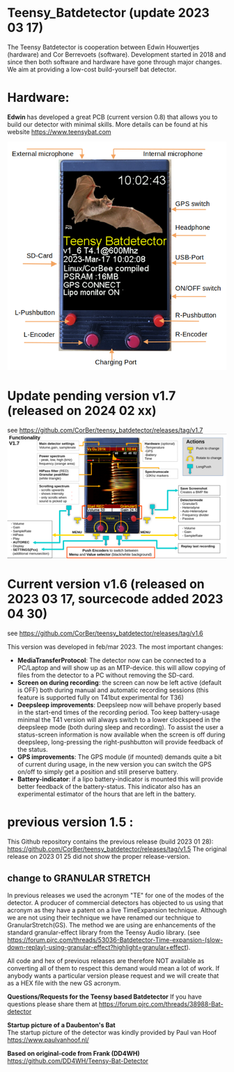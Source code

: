 # Teensy_Batdetector  (update 2023 03 17)
The Teensy Batdetector is cooperation between Edwin Houwertjes (hardware) and Cor Berrevoets (software). Development started in 2018 and since then both software and hardware have gone through major changes. We aim at providing a low-cost build-yourself bat detector.

# <b>Hardware:</b>
<b>Edwin </b> has developed a great PCB (current version 0.8) that allows you to build our detector with minimal skills. More details can be found at his website https://www.teensybat.com

![](images/overviewTeensybat.png?raw=true)

# <b>Update pending version v1.7 (released on 2024 02 xx) </b>
see https://github.com/CorBer/teensy_batdetector/releases/tag/v1.7<br>
![](images/basic_functionsV1.7.png?raw=true)

# <b>Current version v1.6 (released on 2023 03 17, sourcecode added 2023 04 30) </b>
see https://github.com/CorBer/teensy_batdetector/releases/tag/v1.6<br>

This version was developed in feb/mar 2023. 
The most important changes:
- <b> MediaTransferProtocol</b>: The detector now can be connected to a PC/Laptop and will show up as an MTP-device.
this will allow copying of files from the detector to a PC without removing the SD-card.
- <b>Screen on during recording</b>: the screen can now be left active (default is OFF) both during manual and automatic recording sessions (this feature is supported fully on T41but experimental for T36)
- <b>Deepsleep improvements</b>: Deepsleep now will behave properly based in the start-end times of the recording period. Too keep battery-usage minimal the T41 version will always switch to a lower clockspeed in the deepsleep mode (both during sleep and recording). To assist the user a status-screen information is now available when the screen is off during deepsleep, long-pressing the right-pushbutton will provide feedback of the status.
- <b>GPS improvements</b>: The GPS module (if mounted) demands quite a bit of current during usage, in the new version you can switch the GPS on/off to simply get a position and still preserve battery. 
- <b>Battery-indicator</b>: if a lipo battery-indicator is mounted this will provide better feedback of the battery-status.  This indicator also has an experimental estimator of the hours that are left in the battery.

# <b>previous version 1.5 :</b>
This Github repository contains the previous release (build 2023 01 28):<br>
https://github.com/CorBer/teensy_batdetector/releases/tag/v1.5
The original release on 2023 01 25 did not show the proper release-version.  


## <b>change to GRANULAR STRETCH</b>
In previous releases we used the acronym "TE" for one of the modes of the detector. A producer of commercial detectors has objected to us using that acronym as they have a patent on a live TimeExpansion technique. Although we are not using their technique we have renamed our technique to GranularStretch(GS). The method we are using are enhancements of the standard granular-effect library from the Teensy Audio library. (see https://forum.pjrc.com/threads/53036-Batdetector-Time-expansion-(slow-down-replay)-using-granular-effect?highlight=granular+effect).

All code and hex of previous releases are therefore NOT available as converting all of them to respect this demand would mean a lot of work. If anybody wants a particular version please request and we will create that as a HEX file with the new GS acronym.

<b>Questions/Requests for the Teensy based Batdetector</b>
If you have questions please share them at 
https://forum.pjrc.com/threads/38988-Bat-detector

<b>Startup picture of a Daubenton's Bat </b><br>
The startup picture of the detector was kindly provided by Paul van Hoof https://www.paulvanhoof.nl/

<b>Based on original-code from Frank (DD4WH)</b>
https://github.com/DD4WH/Teensy-Bat-Detector 
<br>

